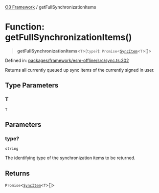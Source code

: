 [O3 Framework](../API.md) / getFullSynchronizationItems

# Function: getFullSynchronizationItems()

> **getFullSynchronizationItems**\<`T`\>(`type?`): `Promise`\<[`SyncItem`](../interfaces/SyncItem.md)\<`T`\>[]\>

Defined in: [packages/framework/esm-offline/src/sync.ts:302](https://github.com/openmrs/openmrs-esm-core/blob/18d2874f03a33a6ab8295af0e87ac97fdd150718/packages/framework/esm-offline/src/sync.ts#L302)

Returns all currently queued up sync items of the currently signed in user.

## Type Parameters

### T

`T`

## Parameters

### type?

`string`

The identifying type of the synchronization items to be returned.

## Returns

`Promise`\<[`SyncItem`](../interfaces/SyncItem.md)\<`T`\>[]\>
